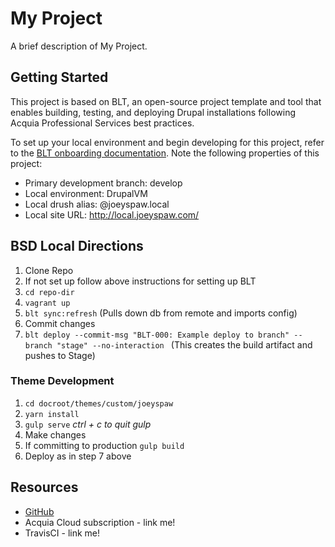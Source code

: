 # My Project

A brief description of My Project.

## Getting Started

This project is based on BLT, an open-source project template and tool that enables building, testing, and deploying Drupal installations following Acquia Professional Services best practices.

To set up your local environment and begin developing for this project, refer to the [BLT onboarding documentation](http://blt.readthedocs.io/en/latest/readme/onboarding/). Note the following properties of this project:
* Primary development branch: develop
* Local environment: DrupalVM
* Local drush alias: @joeyspaw.local
* Local site URL: http://local.joeyspaw.com/

## BSD Local Directions
1. Clone Repo
2. If not set up follow above instructions for setting up BLT
3. `cd repo-dir`
4. `vagrant up`
5. `blt sync:refresh` (Pulls down db from remote and imports config)
6. Commit changes
7. `blt deploy --commit-msg "BLT-000: Example deploy to branch" --branch "stage" --no-interaction
` (This creates the build artifact and pushes to Stage)


### Theme Development
1. `cd docroot/themes/custom/joeyspaw`
2. `yarn install`
3. `gulp serve` _ctrl + c to quit gulp_
4. Make changes
5. If committing to production `gulp build`
6. Deploy as in step 7 above


## Resources

* [GitHub](https://github.com/grshane/joeyspaw) 
* Acquia Cloud subscription - link me!
* TravisCI - link me!
